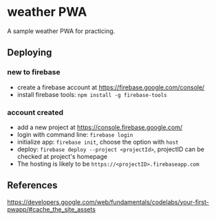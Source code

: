 # weather PWA

A sample weather PWA for practicing.

## Deploying

### new to firebase

- create a firebase account at <https://firebase.google.com/console/>
- install firebase tools: `npm install -g firebase-tools`

### account created

- add a new project at <https://console.firebase.google.com/>
- login with command line: `firebase login`
- initialize app: `firebase init`, choose the option with `host`
- deploy: `firebase deploy --project <projectId>`, projectID can be checked at project's homepage
- The hosting is likely to be `https://<projectID>.firebaseapp.com`

## References

<https://developers.google.com/web/fundamentals/codelabs/your-first-pwapp/#cache_the_site_assets>